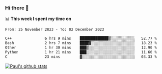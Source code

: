 ### Hi there 👋

📊 **This week I spent my time on**
<!--START_SECTION:waka-->

```txt
From: 25 November 2023 - To: 02 December 2023

C++               6 hrs 9 mins    █████████████▒░░░░░░░░░░░   52.77 %
Bash              2 hrs 7 mins    ████▓░░░░░░░░░░░░░░░░░░░░   18.23 %
Other             1 hr 30 mins    ███▒░░░░░░░░░░░░░░░░░░░░░   12.90 %
Python            1 hr 21 mins    ███░░░░░░░░░░░░░░░░░░░░░░   11.60 %
C                 23 mins         ▓░░░░░░░░░░░░░░░░░░░░░░░░   03.33 %
```

<!--END_SECTION:waka-->


[![Paul's github stats](https://github-readme-stats.vercel.app/api?username=mickeyouyou&theme=dracula&show_icons=true)](https://github.com/anuraghazra/github-readme-stats)
